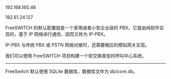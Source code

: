 

192.168.160.46

182.61.24.127



FreeSWITCH 的默认配置就是一个家用或者小型企业级的 PBX，它是由纯软件实现的，基于 IP 网络进行通信，因而又称为 IP-PBX。

IP-PBX 与传统 PBX 或 PSTN 网络对接时，还需要相应的模拟网关实现。

我们可以使用 FreeSWITCH 项目构建一个软交换类型的呼叫中心系统。


---


FreeSwitch 默认使用 SQLite 数据库，数据库文件为 db/core.db。


